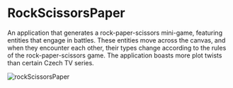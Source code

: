 # RockScissorsPaper

An application that generates a rock-paper-scissors mini-game, featuring entities that engage in battles. 
These entities move across the canvas, and when they encounter each other, their types change according to the 
rules of the rock-paper-scissors game. The application boasts more plot twists than certain Czech TV series.

![rockScissorsPaper](https://github.com/fojtasd/RockScissorsPaper/assets/54074456/9a56f572-ec96-4207-81f7-2c29e4eaeb69)
